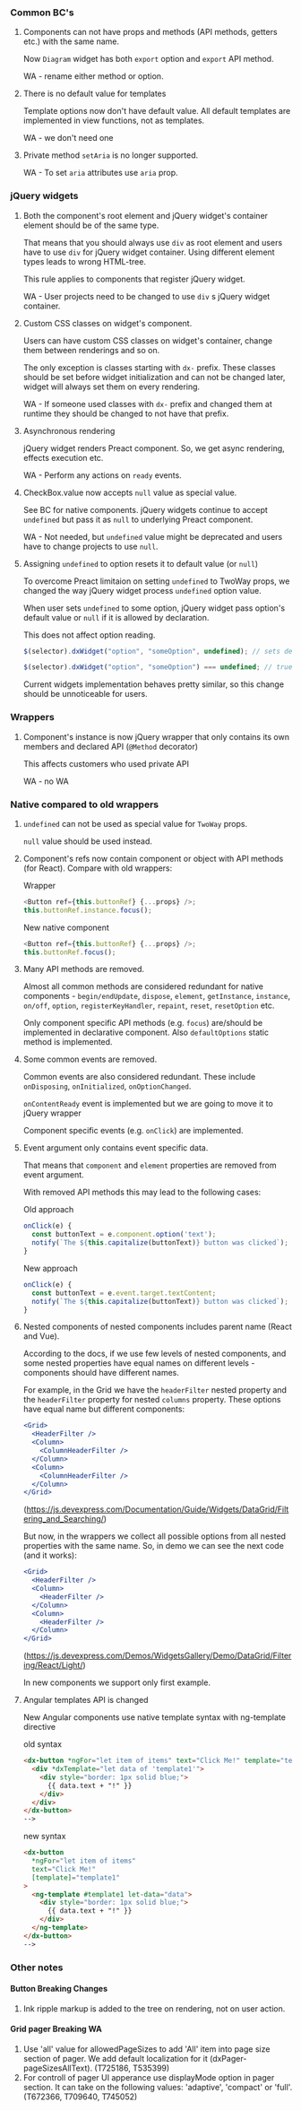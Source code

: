 ### Common BC's

1. Components can not have props and methods (API methods, getters etc.) with the same name.

   Now `Diagram` widget has both `export` option and `export` API method.

   WA - rename either method or option.

1. There is no default value for templates

   Template options now don't have default value. All default templates are implemented in view functions, not as templates.

   WA - we don't need one

1. Private method `setAria` is no longer supported.

   WA - To set `aria` attributes use `aria` prop.

### jQuery widgets

1. Both the component's root element and jQuery widget's container element should be of the same type.

   That means that you should always use `div` as root element and users have to use `div` for jQuery widget container. Using different element types leads to wrong HTML-tree.

   This rule applies to components that register jQuery widget.

   WA - User projects need to be changed to use `div` s jQuery widget container.

1. Custom CSS classes on widget's component.

   Users can have custom CSS classes on widget's container, change them between renderings and so on.

   The only exception is classes starting with `dx-` prefix. These classes should be set before widget initialization and can not be changed later, widget will always set them on every rendering.

   WA - If someone used classes with `dx-` prefix and changed them at runtime they should be changed to not have that prefix.

1. Asynchronous rendering

   jQuery widget renders Preact component. So, we get async rendering, effects execution etc.

   WA - Perform any actions on `ready` events.

1. CheckBox.value now accepts `null` value as special value.

   See BC for native components. jQuery widgets continue to accept `undefined` but pass it as `null` to underlying Preact component.

   WA - Not needed, but `undefined` value might be deprecated and users have to change projects to use `null`.

1. Assigning `undefined` to option resets it to default value (or `null`)

   To overcome Preact limitaion on setting `undefined` to TwoWay props, we changed the way jQuery widget process `undefined` option value.

   When user sets `undefined` to some option, jQuery widget pass option's default value or `null` if it is allowed by declaration.

   This does not affect option reading.

   ```ts
   $(selector).dxWidget("option", "someOption", undefined); // sets default value to someOption, e.g. 15

   $(selector).dxWidget("option", "someOption") === undefined; // true, jQuery widget stores user's values
   ```

   Current widgets implementation behaves pretty similar, so this change should be unnoticeable for users.

### Wrappers

1. Component's instance is now jQuery wrapper that only contains its own members and declared API (`@Method` decorator)

   This affects customers who used private API

   WA - no WA

### Native compared to old wrappers

1. `undefined` can not be used as special value for `TwoWay` props.

   `null` value should be used instead.

1. Component's refs now contain component or object with API methods (for React). Compare with old wrappers:

   Wrapper

   ```typescript
   <Button ref={this.buttonRef} {...props} />;
   this.buttonRef.instance.focus();
   ```

   New native component

   ```typescript
   <Button ref={this.buttonRef} {...props} />;
   this.buttonRef.focus();
   ```

1. Many API methods are removed.

   Almost all common methods are considered redundant for native components - `begin/endUpdate`, `dispose`, `element`, `getInstance`, `instance`, `on/off`, `option`, `registerKeyHandler`, `repaint`, `reset`, `resetOption` etc.

   Only component specific API methods (e.g. `focus`) are/should be implemented in declarative component. Also `defaultOptions` static method is implemented.

1. Some common events are removed.

   Common events are also considered redundant. These include `onDisposing`, `onInitialized`, `onOptionChanged`.

   `onContentReady` event is implemented but we are going to move it to jQuery wrapper

   Component specific events (e.g. `onClick`) are implemented.

1. Event argument only contains event specific data.

   That means that `component` and `element` properties are removed from event argument.

   With removed API methods this may lead to the following cases:

   Old approach

   ```typescript
   onClick(e) {
     const buttonText = e.component.option('text');
     notify(`The ${this.capitalize(buttonText)} button was clicked`);
   }
   ```

   New approach

   ```typescript
   onClick(e) {
     const buttonText = e.event.target.textContent;
     notify(`The ${this.capitalize(buttonText)} button was clicked`);
   }
   ```

1. Nested components of nested components includes parent name (React and Vue).

   According to the docs, if we use few levels of nested components, and some nested properties have equal names on different levels - components should have different names.

   For example, in the Grid we have the `headerFilter` nested property and the `headerFilter` property for nested `columns` property. These options have equal name but different components:

   ```jsx
   <Grid>
     <HeaderFilter />
     <Column>
       <ColumnHeaderFilter />
     </Column>
     <Column>
       <ColumnHeaderFilter />
     </Column>
   </Grid>
   ```

   (https://js.devexpress.com/Documentation/Guide/Widgets/DataGrid/Filtering_and_Searching/)

   But now, in the wrappers we collect all possible options from all nested properties with the same name. So, in demo we can see the next code (and it works):

   ```jsx
   <Grid>
     <HeaderFilter />
     <Column>
       <HeaderFilter />
     </Column>
     <Column>
       <HeaderFilter />
     </Column>
   </Grid>
   ```

   (https://js.devexpress.com/Demos/WidgetsGallery/Demo/DataGrid/Filtering/React/Light/)

   In new components we support only first example.

1. Angular templates API is changed

   New Angular components use native template syntax with ng-template directive

   old syntax

   ```html
   <dx-button *ngFor="let item of items" text="Click Me!" template="template1">
     <div *dxTemplate="let data of 'template1'">
       <div style="border: 1px solid blue;">
         {{ data.text + "!" }}
       </div>
     </div>
   </dx-button>
   -->
   ```

   new syntax

   ```html
   <dx-button
     *ngFor="let item of items"
     text="Click Me!"
     [template]="template1"
   >
     <ng-template #template1 let-data="data">
       <div style="border: 1px solid blue;">
         {{ data.text + "!" }}
       </div>
     </ng-template>
   </dx-button>
   -->
   ```

### Other notes

#### Button Breaking Changes

1. Ink ripple markup is added to the tree on rendering, not on user action.

#### Grid pager Breaking WA

1. Use 'all' value for allowedPageSizes to add 'All' item into page size section of pager. We add default localization for it (dxPager-pageSizesAllText). (T725186, T535399)
2. For controll of pager UI apperance use displayMode option in pager section. It can take on the following values: 'adaptive', 'compact' or 'full'. (T672366, T709640, T745052)
